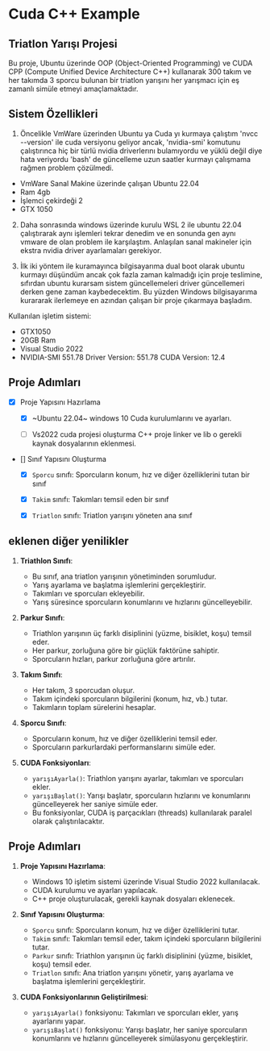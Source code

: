 # Cuda C++ Example

## Triatlon Yarışı Projesi


Bu proje, Ubuntu üzerinde OOP (Object-Oriented Programming) ve CUDA CPP (Compute Unified Device Architecture C++) kullanarak 300 takım ve her takımda 3 sporcu bulunan bir triatlon yarışını her yarışmacı için eş zamanlı simüle etmeyi amaçlamaktadır.


## Sistem Özellikleri


1. Öncelikle VmWare üzerinden Ubuntu ya Cuda yı kurmaya çalıştım 'nvcc --version' ile cuda versiyonu geliyor ancak, 'nvidia-smi' komutunu çalıştırınca hiç bir türlü nvidia driverlerını bulamıyordu ve yüklü değil diye hata veriyordu 'bash' de güncelleme uzun saatler kurmayı çalışmama rağmen problem çözülmedi.

- VmWare Sanal Makine üzerinde çalışan Ubuntu 22.04
- Ram 4gb
- İşlemci çekirdeği 2
- GTX 1050


2. Daha sonrasında windows üzerinde kurulu WSL 2 ile ubuntu 22.04 çalıştırarak aynı işlemleri tekrar denedim ve en sonunda gen aynı vmware de olan problem ile karşılaştım. Anlaşılan sanal makineler için ekstra nvidia driver ayarlamaları gerekiyor.

3. İlk iki yöntem ile kuramayınca bilgisayarıma dual boot olarak ubuntu kurmayı düşündüm ancak çok fazla zaman kalmadığı için proje teslimine, sıfırdan ubuntu kurarsam sistem güncellemeleri driver güncellemeri derken gene zaman kaybedecektim. 
Bu yüzden Windows bilgisayarıma kurararak ilerlemeye en azından çalışan bir proje çıkarmaya başladım.

Kullanılan işletim sistemi:

- GTX1050
- 20GB Ram
- Visual Studio 2022 
- NVIDIA-SMI 551.78                 Driver Version: 551.78         CUDA Version: 12.4

## Proje Adımları

- [x] Proje Yapısını Hazırlama
  - [x] ~Ubuntu 22.04~ windows 10 Cuda kurulumlarını ve ayarları.
  - [ ] Vs2022 cuda projesi oluşturma C++ proje linker ve lib o
gerekli kaynak dosyalarının eklenmesi.


- [] Sınıf Yapısını Oluşturma
  - [x] `Sporcu` sınıfı: Sporcuların konum, hız ve diğer özelliklerini tutan bir sınıf
  - [x] `Takim` sınıfı: Takımları temsil eden bir sınıf
  - [x] `Triatlon` sınıfı: Triatlon yarışını yöneten ana sınıf



## eklenen diğer yenilikler

1. **Triathlon Sınıfı**:
   - Bu sınıf, ana triatlon yarışının yönetiminden sorumludur.
   - Yarış ayarlama ve başlatma işlemlerini gerçekleştirir.
   - Takımları ve sporcuları ekleyebilir.
   - Yarış süresince sporcuların konumlarını ve hızlarını güncelleyebilir.

2. **Parkur Sınıfı**:
   - Triathlon yarışının üç farklı disiplinini (yüzme, bisiklet, koşu) temsil eder.
   - Her parkur, zorluğuna göre bir güçlük faktörüne sahiptir.
   - Sporcuların hızları, parkur zorluğuna göre artırılır.

3. **Takım Sınıfı**:
   - Her takım, 3 sporcudan oluşur.
   - Takım içindeki sporcuların bilgilerini (konum, hız, vb.) tutar.
   - Takımların toplam sürelerini hesaplar.

4. **Sporcu Sınıfı**:
   - Sporcuların konum, hız ve diğer özelliklerini temsil eder.
   - Sporcuların parkurlardaki performanslarını simüle eder.

5. **CUDA Fonksiyonları**:
   - `yarışıAyarla()`: Triathlon yarışını ayarlar, takımları ve sporcuları ekler.
   - `yarışıBaşlat()`: Yarışı başlatır, sporcuların hızlarını ve konumlarını güncelleyerek her saniye simüle eder.
   - Bu fonksiyonlar, CUDA iş parçacıkları (threads) kullanılarak paralel olarak çalıştırılacaktır.

## Proje Adımları

1. **Proje Yapısını Hazırlama**:
   - Windows 10 işletim sistemi üzerinde Visual Studio 2022 kullanılacak.
   - CUDA kurulumu ve ayarları yapılacak.
   - C++ proje oluşturulacak, gerekli kaynak dosyaları eklenecek.

2. **Sınıf Yapısını Oluşturma**:
   - `Sporcu` sınıfı: Sporcuların konum, hız ve diğer özelliklerini tutar.
   - `Takim` sınıfı: Takımları temsil eder, takım içindeki sporcuların bilgilerini tutar.
   - `Parkur` sınıfı: Triathlon yarışının üç farklı disiplinini (yüzme, bisiklet, koşu) temsil eder.
   - `Triatlon` sınıfı: Ana triatlon yarışını yönetir, yarış ayarlama ve başlatma işlemlerini gerçekleştirir.

3. **CUDA Fonksiyonlarının Geliştirilmesi**:
   - `yarışıAyarla()` fonksiyonu: Takımları ve sporcuları ekler, yarış ayarlarını yapar.
   - `yarışıBaşlat()` fonksiyonu: Yarışı başlatır, her saniye sporcuların konumlarını ve hızlarını güncelleyerek simülasyonu gerçekleştirir.
